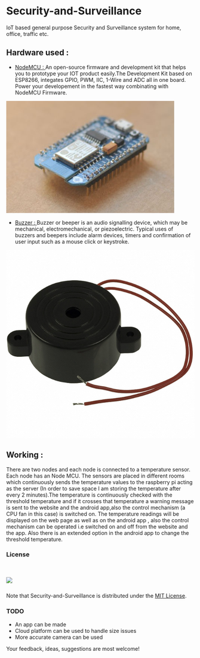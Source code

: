 # Security-and-Surveillance
IoT based general purpose Security and Surveillance system for home, office, traffic etc.

## Hardware used : 

* [NodeMCU : ](https://github.com/nodemcu/nodemcu-firmware)
An open-source firmware and development kit that helps you to prototype your IOT product easily.The Development Kit based on ESP8266, integates GPIO, PWM, IIC, 1-Wire and ADC all in one board. Power your developement in the fastest way combinating with NodeMCU Firmware.

<img src="https://github.com/RatulGhosh/Temperature_monitoring_system/blob/master/images/c1s.jpg_450x300.jpg" />

* [Buzzer : ](https://en.wikipedia.org/wiki/Buzzer)
 Buzzer or beeper is an audio signalling device, which may be mechanical, electromechanical, or piezoelectric. Typical uses of buzzers and beepers include alarm devices, timers and confirmation of user input such as a mouse click or keystroke.

<img src="https://raw.githubusercontent.com/RatulGhosh/Security-and-Surveillance/master/images/buzzer.jpg" />



## Working : 
There are two nodes and each node is connected to a temperature sensor. Each node has an Node MCU. The sensors are  placed in different rooms which continuously sends the temperature values to the raspberry pi acting as the server (In order to save space I am storing the temperature after every 2 minutes).The temperature is continuously checked with the threshold temperature and if it crosses that temperature a warning message is sent to the website and the android app,also the control mechanism (a CPU fan in this case) is switched on.  The temperature readings will be displayed on the web page as well as on the android app , also the control mechanism can be operated i.e switched on and  off from the website and the app. Also there is an extended option in the android app to change the threshold temperature.




### License
# <img src="https://img.shields.io/badge/license-MIT-blue.svg?style=flat" width="80" />
Note that Security-and-Surveillance is distributed under the [MIT License](http://opensource.org/licenses/MIT).

### TODO
* An app can be made 
* Cloud platform can be used to handle size issues
* More accurate camera can be used


Your feedback, ideas, suggestions are most welcome!
